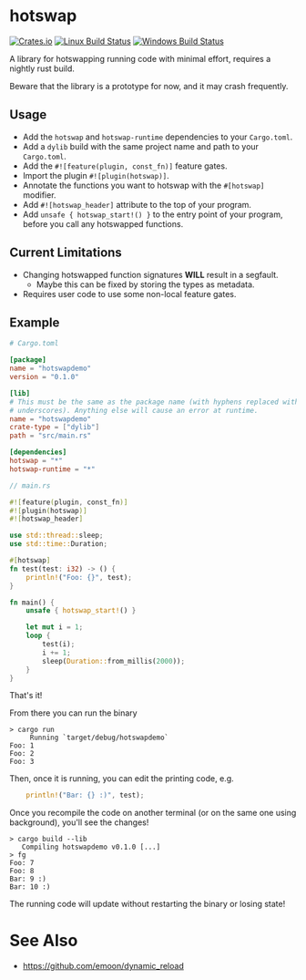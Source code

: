 # hotswap

[![Crates.io][crates_badge]][crate]
[![Linux Build Status][travis_badge]][Travis CI]
[![Windows Build Status][appveyor_badge]][Appveyor CI]

[crates_badge]: https://img.shields.io/crates/v/hotswap.svg
[travis_badge]: https://travis-ci.org/draivin/rust-hotswap.svg?branch=master
[appveyor_badge]: https://ci.appveyor.com/api/projects/status/github/draivin/rust-hotswap?svg=true&branch=master

[crate]: https://crates.io/crates/hotswap
[Travis CI]: https://travis-ci.org/draivin/rust-hotswap
[Appveyor CI]: https://ci.appveyor.com/project/draivin/rust-hotswap

A library for hotswapping running code with minimal effort, requires a nightly
rust build.

Beware that the library is a prototype for now, and it may crash frequently.

## Usage
- Add the `hotswap` and `hotswap-runtime` dependencies to your `Cargo.toml`.
- Add a `dylib` build with the same project name and path to your `Cargo.toml`.
- Add the `#![feature(plugin, const_fn)]` feature gates.
- Import the plugin `#![plugin(hotswap)]`.
- Annotate the functions you want to hotswap with the `#[hotswap]` modifier.
- Add `#![hotswap_header]` attribute to the top of your program.
- Add `unsafe { hotswap_start!() }` to the entry point of your program, before
  you call any hotswapped functions.

## Current Limitations
- Changing hotswapped function signatures **WILL** result in a segfault.
  - Maybe this can be fixed by storing the types as metadata.
- Requires user code to use some non-local feature gates.

## Example
```toml
# Cargo.toml

[package]
name = "hotswapdemo"
version = "0.1.0"

[lib]
# This must be the same as the package name (with hyphens replaced with
# underscores). Anything else will cause an error at runtime.
name = "hotswapdemo"
crate-type = ["dylib"]
path = "src/main.rs"

[dependencies]
hotswap = "*"
hotswap-runtime = "*"
```

```rust
// main.rs

#![feature(plugin, const_fn)]
#![plugin(hotswap)]
#![hotswap_header]

use std::thread::sleep;
use std::time::Duration;

#[hotswap]
fn test(test: i32) -> () {
    println!("Foo: {}", test);
}

fn main() {
    unsafe { hotswap_start!() }

    let mut i = 1;
    loop {
        test(i);
        i += 1;
        sleep(Duration::from_millis(2000));
    }
}

```

That's it!

From there you can run the binary

```
> cargo run
     Running `target/debug/hotswapdemo`
Foo: 1
Foo: 2
Foo: 3
```

Then, once it is running, you can edit the printing code, e.g.

```rust
    println!("Bar: {} :)", test);
```

Once you recompile the code on another terminal (or on the same one using
background), you'll see the changes!

```
> cargo build --lib
   Compiling hotswapdemo v0.1.0 [...]
> fg
Foo: 7
Foo: 8
Bar: 9 :)
Bar: 10 :)
```

The running code will update without restarting the binary or losing state!

# See Also

* https://github.com/emoon/dynamic_reload

